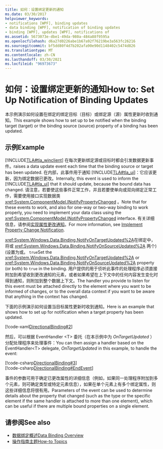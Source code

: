 ```yaml
---
title: 如何：设置绑定更新的通知
ms.date: 03/30/2017
helpviewer_keywords:
- notifications [WPF], binding updates
- data binding [WPF], notification of binding updates
- binding [WPF], updates [WPF], notifications of
ms.assetid: 5673073e-dbe1-49da-980a-484a88f9595a
ms.openlocfilehash: d6a27d0226abe1b67a92f76219be3a563fc26216
ms.sourcegitcommit: bf5dd80f4d7b202afa90e90d1148402c5474d826
ms.translationtype: MT
ms.contentlocale: zh-CN
ms.lasthandoff: 03/30/2021
ms.locfileid: "96973673"
---
```

# <a name="how-to-set-up-notification-of-binding-updates"></a><span data-ttu-id="c100e-102">如何：设置绑定更新的通知</span><span class="sxs-lookup"><span data-stu-id="c100e-102">How to: Set Up Notification of Binding Updates</span></span>
<span data-ttu-id="c100e-103">本示例演示如何设置在绑定的绑定目标（目标）或绑定源（源）属性更新时收到通知。</span><span class="sxs-lookup"><span data-stu-id="c100e-103">This example shows how to set up to be notified when the binding target (target) or the binding source (source) property of a binding has been updated.</span></span>  
  
## <a name="example"></a><span data-ttu-id="c100e-104">示例</span><span class="sxs-lookup"><span data-stu-id="c100e-104">Example</span></span>  
 [!INCLUDE[TLA#tla_winclient](../../../includes/tlasharptla-winclient-md.md)] <span data-ttu-id="c100e-105">在每次更新绑定源或目标时都会引发数据更新事件。</span><span class="sxs-lookup"><span data-stu-id="c100e-105">raises a data update event each time that the binding source or target has been updated.</span></span> <span data-ttu-id="c100e-106">在内部，此事件用于通知 [!INCLUDE[TLA#tla_ui](../../../includes/tlasharptla-ui-md.md)]：它应该更新，因为绑定数据已更改。</span><span class="sxs-lookup"><span data-stu-id="c100e-106">Internally, this event is used to inform the [!INCLUDE[TLA#tla_ui](../../../includes/tlasharptla-ui-md.md)] that it should update, because the bound data has changed.</span></span> <span data-ttu-id="c100e-107">请注意，若要使这些事件正常工作，并且若要使单向或双向绑定正常工作，需要使用接口实现数据类 <xref:System.ComponentModel.INotifyPropertyChanged> 。</span><span class="sxs-lookup"><span data-stu-id="c100e-107">Note that for these events to work, and also for one-way or two-way binding to work properly, you need to implement your data class using the <xref:System.ComponentModel.INotifyPropertyChanged> interface.</span></span> <span data-ttu-id="c100e-108">有关详细信息，请参阅[实现属性更改通知](how-to-implement-property-change-notification.md)。</span><span class="sxs-lookup"><span data-stu-id="c100e-108">For more information, see [Implement Property Change Notification](how-to-implement-property-change-notification.md).</span></span>  
  
 <span data-ttu-id="c100e-109"><xref:System.Windows.Data.Binding.NotifyOnTargetUpdated%2A>在绑定中，将或 <xref:System.Windows.Data.Binding.NotifyOnSourceUpdated%2A> 两个)  (设置为或。 `true`</span><span class="sxs-lookup"><span data-stu-id="c100e-109">Set the <xref:System.Windows.Data.Binding.NotifyOnTargetUpdated%2A> or <xref:System.Windows.Data.Binding.NotifyOnSourceUpdated%2A> property (or both) to `true` in the binding.</span></span> <span data-ttu-id="c100e-110">用户提供的用于侦听此事件的处理程序必须直接附加到希望收到更改通知的元素，或者如果希望在上下文中的任何内容发生变化时得到通知，则附加到整个数据上下文。</span><span class="sxs-lookup"><span data-stu-id="c100e-110">The handler you provide to listen for this event must be attached directly to the element where you want to be informed of changes, or to the overall data context if you want to be aware that anything in the context has changed.</span></span>  
  
 <span data-ttu-id="c100e-111">下面的示例演示如何设置当目标属性更新时收到通知。</span><span class="sxs-lookup"><span data-stu-id="c100e-111">Here is an example that shows how to set up for notification when a target property has been updated.</span></span>  
  
 [!code-xaml[DirectionalBinding#2](~/samples/snippets/csharp/VS_Snippets_Wpf/DirectionalBinding/CSharp/Page1.xaml#2)]  
  
 <span data-ttu-id="c100e-112">然后，可以根据 EventHandler \<T> 委托（在本示例中为 *OnTargetUpdated* ）分配处理程序来处理事件：</span><span class="sxs-lookup"><span data-stu-id="c100e-112">You can then assign a handler based on the EventHandler\<T> delegate, *OnTargetUpdated* in this example, to handle the event:</span></span>  
  
 [!code-csharp[DirectionalBinding#3](~/samples/snippets/csharp/VS_Snippets_Wpf/DirectionalBinding/CSharp/Page1.xaml.cs#3)]  
[!code-csharp[DirectionalBinding#EndEvent](~/samples/snippets/csharp/VS_Snippets_Wpf/DirectionalBinding/CSharp/Page1.xaml.cs#endevent)]  
  
 <span data-ttu-id="c100e-113">事件的参数可用于确定已更改属性的详细信息（例如，如果同一处理程序附加到多个元素，则可确定类型或特定元素信息），如果在单个元素上有多个绑定属性，则这些详细信息将很有用。</span><span class="sxs-lookup"><span data-stu-id="c100e-113">Parameters of the event can be used to determine details about the property that changed (such as the type or the specific element if the same handler is attached to more than one element), which can be useful if there are multiple bound properties on a single element.</span></span>  
  
## <a name="see-also"></a><span data-ttu-id="c100e-114">请参阅</span><span class="sxs-lookup"><span data-stu-id="c100e-114">See also</span></span>

- [<span data-ttu-id="c100e-115">数据绑定概述</span><span class="sxs-lookup"><span data-stu-id="c100e-115">Data Binding Overview</span></span>](/dotnet/desktop-wpf/data/data-binding-overview)
- [<span data-ttu-id="c100e-116">操作指南主题</span><span class="sxs-lookup"><span data-stu-id="c100e-116">How-to Topics</span></span>](data-binding-how-to-topics.md)
